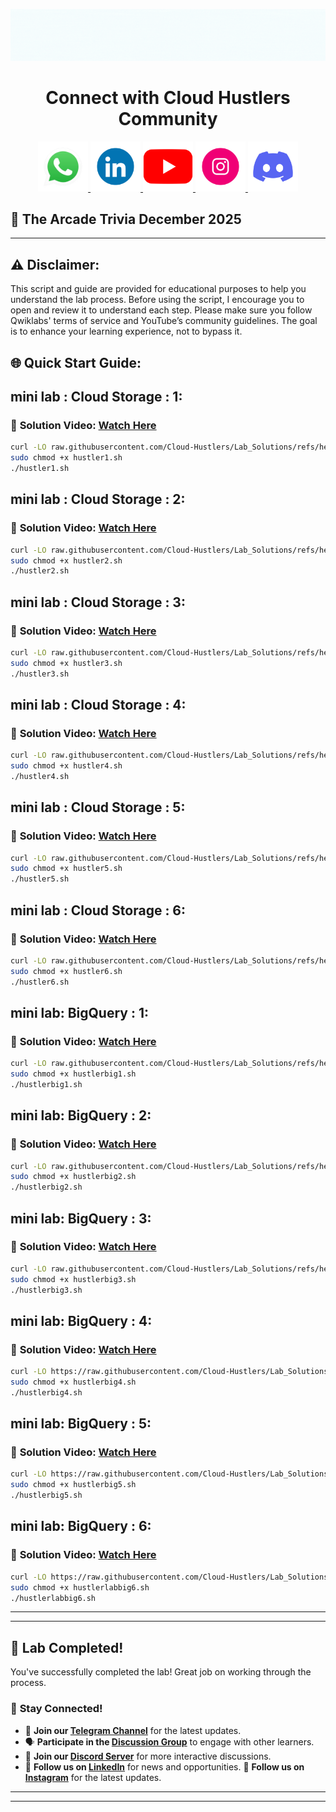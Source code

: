![API Gateway Banner](https://raw.githubusercontent.com/Cloud-Hustlers/content/f9a8642976ea21cd234c91239431e41f05264842/gif/12.gif)

<div align="center">
  
# Connect with Cloud Hustlers Community
</div>

<p align="center">
  <a href="https://whatsapp.cloudhustlers.in" target="_blank">
    <img src="https://raw.githubusercontent.com/Cloud-Hustlers/content/main/gif/whatsapp.gif" alt="WhatsApp" width="80">
  </a>
  <a href="https://in.linkedin.com/company/cloud-hustlers" target="_blank">
    <img src="https://raw.githubusercontent.com/Cloud-Hustlers/content/main/gif/linkedin%20gif.gif" alt="LinkedIn" width="80">
  </a>
  <a href="https://www.youtube.com/@CloudHustlers" target="_blank">
    <img src="https://raw.githubusercontent.com/Cloud-Hustlers/content/main/gif/youtube.png" alt="Youtube" width="80">
  </a>
  <a href="https://instagram.com/cloud_hustlers" target="_blank">
    <img src="https://raw.githubusercontent.com/Cloud-Hustlers/content/main/gif/insta.gif" alt="Instagram" width="80">
  </a>
  <a href="https://discord.gg/MdbVq7BJNd" target="_blank">
    <img src="https://raw.githubusercontent.com/Cloud-Hustlers/content/main/gif/discord.gif" alt="GitHub" width="80">
  </a>
</p>



## 🚀 The Arcade Trivia December 2025


---

## ⚠️ **Disclaimer:**
This script and guide are provided for educational purposes to help you understand the lab process. Before using the script, I encourage you to open and review it to understand each step. Please make sure you follow Qwiklabs' terms of service and YouTube’s community guidelines. The goal is to enhance your learning experience, not to bypass it.


## 🌐 **Quick Start Guide:**

## **mini lab : Cloud Storage : 1:**
### 🔗 **Solution Video:** [Watch Here](https://www.youtube.com/@CloudHustlers/videos)



```bash
curl -LO raw.githubusercontent.com/Cloud-Hustlers/Lab_Solutions/refs/heads/master/mini%20lab/hustler1.sh
sudo chmod +x hustler1.sh
./hustler1.sh
```

## **mini lab : Cloud Storage : 2:**
### 🔗 **Solution Video:** [Watch Here](https://www.youtube.com/@CloudHustlers/videos)



```bash
curl -LO raw.githubusercontent.com/Cloud-Hustlers/Lab_Solutions/refs/heads/master/mini%20lab/hustler2.sh
sudo chmod +x hustler2.sh
./hustler2.sh
```

## **mini lab : Cloud Storage : 3:**
### 🔗 **Solution Video:** [Watch Here](https://www.youtube.com/@CloudHustlers/videos)



```bash
curl -LO raw.githubusercontent.com/Cloud-Hustlers/Lab_Solutions/refs/heads/master/mini%20lab/hustler3.sh
sudo chmod +x hustler3.sh
./hustler3.sh
```


## **mini lab : Cloud Storage : 4:**
### 🔗 **Solution Video:** [Watch Here](https://www.youtube.com/@CloudHustlers/videos)



```bash
curl -LO raw.githubusercontent.com/Cloud-Hustlers/Lab_Solutions/refs/heads/master/mini%20lab/hustler4.sh
sudo chmod +x hustler4.sh
./hustler4.sh
```

## **mini lab : Cloud Storage : 5:**
### 🔗 **Solution Video:** [Watch Here](https://www.youtube.com/@CloudHustlers/videos)



```bash
curl -LO raw.githubusercontent.com/Cloud-Hustlers/Lab_Solutions/refs/heads/master/mini%20lab/hustler5.sh
sudo chmod +x hustler5.sh
./hustler5.sh
```

## **mini lab : Cloud Storage : 6:**
### 🔗 **Solution Video:** [Watch Here](https://www.youtube.com/@CloudHustlers/videos)



```bash
curl -LO raw.githubusercontent.com/Cloud-Hustlers/Lab_Solutions/refs/heads/master/mini%20lab/hustler6.sh
sudo chmod +x hustler6.sh
./hustler6.sh
```

## **mini lab: BigQuery : 1:**
### 🔗 **Solution Video:** [Watch Here](https://www.youtube.com/@CloudHustlers/videos)



```bash
curl -LO raw.githubusercontent.com/Cloud-Hustlers/Lab_Solutions/refs/heads/master/mini%20lab/hustlerbig1.sh
sudo chmod +x hustlerbig1.sh
./hustlerbig1.sh
```

## **mini lab: BigQuery : 2:**
### 🔗 **Solution Video:** [Watch Here](https://www.youtube.com/@CloudHustlers/videos)



```bash
curl -LO raw.githubusercontent.com/Cloud-Hustlers/Lab_Solutions/refs/heads/master/mini%20lab/hustlerbig2.sh
sudo chmod +x hustlerbig2.sh
./hustlerbig2.sh
```

## **mini lab: BigQuery : 3:**
### 🔗 **Solution Video:** [Watch Here](https://www.youtube.com/@CloudHustlers/videos)



```bash
curl -LO raw.githubusercontent.com/Cloud-Hustlers/Lab_Solutions/refs/heads/master/mini%20lab/hustlerbig3.sh
sudo chmod +x hustlerbig3.sh
./hustlerbig3.sh
```

## **mini lab: BigQuery : 4:**
### 🔗 **Solution Video:** [Watch Here](https://www.youtube.com/@CloudHustlers/videos)



```bash
curl -LO https://raw.githubusercontent.com/Cloud-Hustlers/Lab_Solutions/refs/heads/master/mini%20lab/hustlerbig4.sh
sudo chmod +x hustlerbig4.sh
./hustlerbig4.sh
```


## **mini lab: BigQuery : 5:**
### 🔗 **Solution Video:** [Watch Here](https://www.youtube.com/@CloudHustlers/videos)



```bash
curl -LO https://raw.githubusercontent.com/Cloud-Hustlers/Lab_Solutions/refs/heads/master/mini%20lab/hustlerbig5.sh
sudo chmod +x hustlerbig5.sh
./hustlerbig5.sh
```

## **mini lab: BigQuery : 6:**
### 🔗 **Solution Video:** [Watch Here](https://www.youtube.com/@CloudHustlers/videos)



```bash
curl -LO https://raw.githubusercontent.com/Cloud-Hustlers/Lab_Solutions/refs/heads/master/mini%20lab/hustlerlabbig6.sh
sudo chmod +x hustlerlabbig6.sh
./hustlerlabbig6.sh
```

---

---

## 🎉 **Lab Completed!**

You've successfully completed the lab! Great job on working through the process.

### 🌟 **Stay Connected!**

- 🔔 **Join our [Telegram Channel](https://t.me/Cloud_Hustlers)** for the latest updates.
- 🗣 **Participate in the [Discussion Group](https://t.me/Cloud_Hustlers)** to engage with other learners.
- 💬 **Join our [Discord Server](https://discord.gg/STKYdjyv)** for more interactive discussions.
- 💼 **Follow us on [LinkedIn](https://www.linkedin.com/company/hustler-linkedin/)** for news and opportunities.
📸 **Follow us on [Instagram](https://www.instagram.com/cloud_hustlers/)** for the latest updates.


---
---


